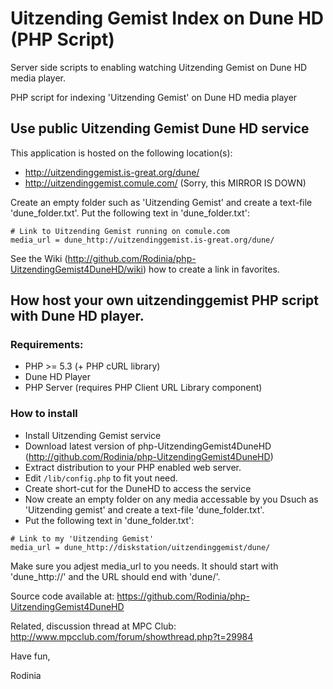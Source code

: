 Uitzending Gemist Index on Dune HD (PHP Script)
===============================================
Server side scripts to enabling watching Uitzending Gemist on Dune HD media player.

PHP script for indexing 'Uitzending Gemist' on Dune HD media player

## Use public Uitzending Gemist Dune HD service

This application is hosted on the following location(s):
* http://uitzendinggemist.is-great.org/dune/
* http://uitzendinggemist.comule.com/ (Sorry, this MIRROR IS DOWN)

Create an empty folder such as 'Uitzending Gemist' and create a text-file 'dune_folder.txt'. 
Put the following text in 'dune_folder.txt':
```
# Link to Uitzending Gemist running on comule.com
media_url = dune_http://uitzendinggemist.is-great.org/dune/
```

See the Wiki (http://github.com/Rodinia/php-UitzendingGemist4DuneHD/wiki) how to create a link in favorites.

## How host your own uitzendinggemist PHP script with Dune HD player.
 
### Requirements:
* PHP >= 5.3 (+ PHP cURL library)
* Dune HD Player
* PHP Server (requires PHP Client URL Library component)

### How to install
* Install Uitzending Gemist service
 * Download latest version of php-UitzendingGemist4DuneHD (http://github.com/Rodinia/php-UitzendingGemist4DuneHD)
 * Extract distribution to your PHP enabled web server.
 * Edit `/lib/config.php` to fit yout need.
* Create short-cut for the DuneHD to access the service
 * Now create an empty folder on any media accessable by you Dsuch as 'Uitzending gemist' and create a text-file 'dune_folder.txt'. 
 * Put the following text in 'dune_folder.txt':
```
# Link to my 'Uitzending Gemist'  
media_url = dune_http://diskstation/uitzendinggemist/dune/
```

Make sure you adjest media_url to you needs.
It should start with 'dune_http://' and the URL should end with 'dune/'.

Source code available at: https://github.com/Rodinia/php-UitzendingGemist4DuneHD

Related, discussion thread at MPC Club: http://www.mpcclub.com/forum/showthread.php?t=29984

Have fun,

Rodinia



